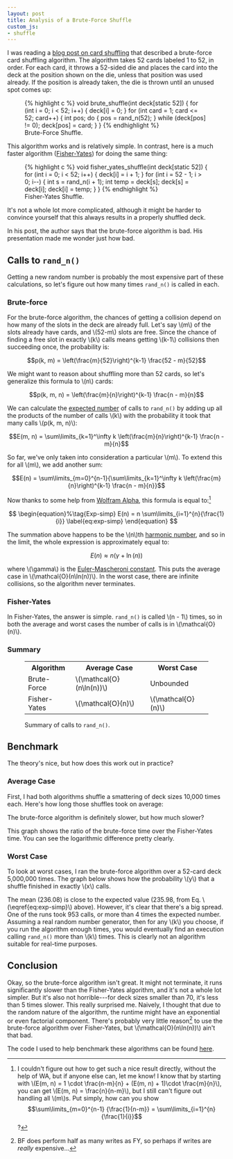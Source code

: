 ```yaml
---
layout: post
title: Analysis of a Brute-Force Shuffle
custom_js:
- shuffle
---
```


I was reading a [blog post on card shuffling](http://datagenetics.com/blog/november42014/index.html) that described a brute-force card shuffling algorithm.
The algorithm takes 52 cards labeled 1 to 52, in order.
For each card, it throws a 52-sided die and places the card into the deck at the position shown on the die, unless that position was used already.
If the position is already taken, the die is thrown until an unused spot comes up:

<figure>
{% highlight c %}
void brute_shuffle(int deck[static 52]) {
	for (int i = 0; i < 52; i++) {
		deck[i] = 0;
	}
	for (int card = 1; card <= 52; card++) {
		int pos;
		do {
			pos = rand_n(52);
		} while (deck[pos] != 0);
		deck[pos] = card;
	}
}
{% endhighlight %}
<figcaption>Brute-Force Shuffle.</figcaption>
</figure>

This algorithm works and is relatively simple.
In contrast, here is a much faster algorithm ([Fisher-Yates](http://en.wikipedia.org/wiki/Fisher%E2%80%93Yates_shuffle)) for doing the same thing:

<figure>
{% highlight c %}
void fisher_yates_shuffle(int deck[static 52]) {
	for (int i = 0; i < 52; i++) {
		deck[i] = i + 1;
	}
	for (int i = 52 - 1; i > 0; i--) {
		int s = rand_n(i + 1);
		int temp = deck[s];
		deck[s] = deck[i];
		deck[i] = temp;
	}
}
{% endhighlight %}
<figcaption>Fisher-Yates Shuffle.</figcaption>
</figure>

It's not a whole lot more complicated, although it might be harder to convince yourself that this always results in a properly shuffled deck.

In his post, the author says that the brute-force algorithm is bad.
His presentation made me wonder just how bad.

## Calls to <code>rand_n()</code>

Getting a new random number is probably the most expensive part of these calculations, so let's figure out how many times <code>rand_n()</code> is called in each.

### Brute-force

For the brute-force algorithm, the chances of getting a collision depend on how many of the slots in the deck are already full.
Let's say \\(m\\) of the slots already have cards, and \\(52-m\\) slots are free.
Since the chance of finding a free slot in exactly \\(k\\) calls means getting \\(k-1\\) collisions then succeeding once, the probability is:

$$p(k, m) = \left(\frac{m}{52}\right)^{k-1} \frac{52 - m}{52}$$

We might want to reason about shuffling more than 52 cards, so let's generalize this formula to \\(n\\) cards:

$$p(k, m, n) = \left(\frac{m}{n}\right)^{k-1} \frac{n - m}{n}$$

We can calculate the [expected number](http://en.wikipedia.org/wiki/Expected_value) of calls to <code>rand_n()</code> by adding up all the products of the number of calls \\(k\\) with the probability it took that many calls \\(p(k, m, n)\\):

$$E(m, n) = \sum\limits_{k=1}^\infty k \left(\frac{m}{n}\right)^{k-1} \frac{n - m}{n}$$

So far, we've only taken into consideration a particular \\(m\\).
To extend this for all \\(m\\), we add another sum:

$$E(n) = \sum\limits_{m=0}^{n-1}{\sum\limits_{k=1}^\infty k \left(\frac{m}{n}\right)^{k-1} \frac{n - m}{n}}$$

Now thanks to some help from [Wolfram Alpha](http://www.wolframalpha.com/), this formula is equal to:[^1]

[^1]: I couldn't figure out how to get such a nice result directly, without the help of WA, but if anyone else can, let me know!  I know that by starting with \\(E(m, n) = 1 \cdot \frac{n-m}{n} + (E(m, n) + 1)\cdot \frac{m}{n}\\), you can get \\(E(m, n) = \frac{n}{n-m}\\), but I still can't figure out handling all \\(m\\)s.  Put simply, how can you show $$\sum\limits_{m=0}^{n-1} {\frac{1}{n-m}} = \sum\limits_{i=1}^{n}{\frac{1}{i}}$$?

$$
\begin{equation}%\tag{Exp-simp}
E(n) = n \sum\limits_{i=1}^{n}{\frac{1}{i}}
\label{eq:exp-simp}
\end{equation}
$$

The summation above happens to be the \\(n\\)th [harmonic number](http://en.wikipedia.org/wiki/Harmonic_number), and so in the limit, the whole expression is approximately equal to:

$$E(n) \approx n (\gamma + \ln(n))$$

where \\(\gamma\\) is the [Euler-Mascheroni constant](http://en.wikipedia.org/wiki/Euler%E2%80%93Mascheroni_constant).
This puts the average case in \\(\mathcal{O}(n\ln(n))\\).
In the worst case, there are infinite collisions, so the algorithm never terminates.


### Fisher-Yates

In Fisher-Yates, the answer is simple.
<code>rand_n()</code> is called \\(n - 1\\) times, so in both the average and worst cases the number of calls is in \\(\mathcal{O}(n)\\).

### Summary

<figure>
<table>
	<tr>
		<th>Algorithm</th>
		<th>Average Case</th>
		<th>Worst Case</th>
	</tr>
	<tr>
		<td>Brute-Force</td>
		<td>\(\mathcal{O}(n\ln(n))\)</td>
		<td>Unbounded</td>
	</tr>
	<tr>
		<td>Fisher-Yates</td>
		<td>\(\mathcal{O}(n)\)</td>
		<td>\(\mathcal{O}(n)\)</td>
	</tr>
</table>
<figcaption>Summary of calls to <code>rand_n()</code>.</figcaption>
</figure>

## Benchmark
The theory's nice, but how does this work out in practice?

### Average Case
First, I had both algorithms shuffle a smattering of deck sizes 10,000 times each.
Here's how long those shuffles took on average:

<div id="shuffle-num-time-graph" class="graph"><div class="graph-warning"></div></div>

The brute-force algorithm is definitely slower, but how much slower?

<div id="shuffle-num-calls-graph" class="graph"><div class="graph-warning"></div></div>

This graph shows the ratio of the brute-force time over the Fisher-Yates time.
You can see the logarithmic difference pretty clearly.

### Worst Case
To look at worst cases, I ran the brute-force algorithm over a 52-card deck 5,000,000 times.
The graph below shows how the probability \\(y\\) that a shuffle finished in exactly \\(x\\) calls.

<div id="shuffle-num-calls-histogram" class="graph"><div class="graph-warning"></div></div>

The mean (236.08) is close to the expected value (235.98, from Eq. \\(\eqref{eq:exp-simp}\\) above).
However, it's clear that there's a big spread.
One of the runs took 953 calls, or more than 4 times the expected number.
Assuming a real random number generator, then for any \\(k\\) you choose, if you run the algorithm enough times, you would eventually find an execution calling <code>rand_n()</code> more than \\(k\\) times.
This is clearly not an algorithm suitable for real-time purposes.

## Conclusion
Okay, so the brute-force algorithm isn't great.
It might not terminate, it runs significantly slower than the Fisher-Yates algorithm, and it's not a whole lot simpler.
But it's also not horrible---for deck sizes smaller than 70, it's less than 5 times slower.
This really surprised me.
Naively, I thought that due to the random nature of the algorithm, the runtime might have an exponential or even factorial component.
There's probably very little reason[^2] to use the brute-force algorithm over Fisher-Yates, but \\(\mathcal{O}(n\ln(n))\\) ain't that bad.

The code I used to help benchmark these algorithms can be found [here](/code/shuffle.c).

[^2]: BF does perform half as many writes as FY, so perhaps if writes are *really* expensive...
